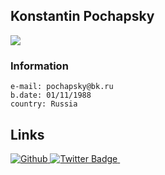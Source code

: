 ##  Konstantin Pochapsky

![](https://img.kupigolos.ru/hero/5cdb24f3b1b61.png?p=bh&s=9055fef02549abf46d80d95bd9a7c3c4)

### Information
    e-mail: pochapsky@bk.ru
    b.date: 01/11/1988
    country: Russia


## Links
<div id="badges">
<a href="your-github-URL">
 <img src="https://img.shields.io/badge/-github-green" alt="Github "/>

</a>
<a href="your-twitter-URL">
    <img src="https://img.shields.io/badge/Twitter-blue?style=for-the-badge&logo=twitter&logoColor=white" alt="Twitter Badge"/>
  </a>

  
  <a href="your-github-URL">
  <img src="https://komarev.com/ghpvc/?username=pochapsky&style=flat-square&color=blue" alt=""/>
  </a>
</div>
